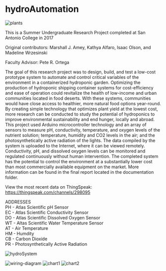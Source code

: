 # hydroAutomation

![plants](https://user-images.githubusercontent.com/24355731/29591109-ac4c0f20-8762-11e7-80c6-abf0c91c7b5a.jpg)

This is a Summer Undergraduate Research Project completed at San Antonio College in 2017

Original contributors:
Marshall J. Amey,
Kathya Alfaro,
Isaac Olson,
and Madeline Wrzesinski

Faculty Advisor:
Pete R. Ortega

The goal of this research project was to design, build, and test a low-cost prototype system to automate and control critical variables of the environment in a containerized hydroponic garden. Optimizing the production of hydroponic shipping container systems for cost-efficiency and ease of operation could revitalize the health of low-income and urban communities located in food deserts. With these systems, communities would have close access to healthier, more natural food options year-round.  By creating simple technology that optimizes plant yield at the lowest cost, more research can be conducted to study the potential of hydroponics to improve environmental sustainability and end hunger, locally and abroad.  This project used Arduino microcontroller technology and an array of sensors to measure pH, conductivity, temperature, and oxygen levels of the nutrient solution; temperature, humidity and CO2 levels in the air; and the photosynthetically active radiation of the lights. The data compiled by the system is uploaded to the Internet, where it can be viewed remotely.  Conductivity, pH, and dissolved oxygen levels can be monitored and regulated continuously without human intervention. The completed system has the potential to control the environment at a substantially lower cost than most commercially available equipment on the market.  More information can be found in the final report located in the documentation folder.

View the most recent data on ThingSpeak: https://thingspeak.com/channels/298095

ADDRESSES<br>
PH - Atlas Scientific pH Sensor<br>
EC - Atlas Scientific Conductivity Sensor<br>
DO - Atlas Scientific Dissolved Oxygen Sensor<br>
WT - Altas Scientific Water Temperature Sensor<br>
AT - Air Temperature<br>
HM - Humdity<br>
CB - Carbon Dioxide<br>
PR - Photosynthetically Active Radiation<br>

![hydroSystem](https://user-images.githubusercontent.com/24355731/29591133-c6ec196a-8762-11e7-983a-4e89e0cf747d.JPG)

![wiring-diagram](https://user-images.githubusercontent.com/24355731/27982105-e6b00328-635f-11e7-8721-fe0cd6cad272.JPG)
![chart1](https://user-images.githubusercontent.com/24355731/29590969-1c44d178-8762-11e7-8570-320660e3b8bf.JPG)
![chart2](https://user-images.githubusercontent.com/24355731/29590968-1c3f2764-8762-11e7-8261-abe31f88a43c.JPG)
